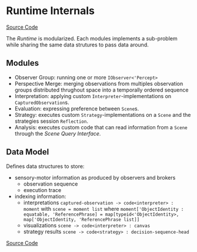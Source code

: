 # Runtime Internals

[Source Code](https://github.com/BrunoZell/AskFi.Runtime)

The _Runtime_ is modularized. Each modules implements a sub-problem while sharing the same data strutures to pass data around.

## Modules

- Observer Group: running one or more `IObserver<'Percept>`
- Perspective Merge: merging observations from multiples observation groups distributed thrughout space into a temporally ordered sequence
- Interpretation: applying custom `Interpreter`-implementations on `CapturedObservation`s.
- Evaluation: expressing preference between `Scene`s.
- Strategy: executes custom `Strategy`-implementations on a `Scene` and the strategies session `Reflection`.
- Analysis: executes custom code that can read information from a `Scene` through the _Scene Query Interface_.

## Data Model

Defines data structures to store:

- sensory-motor information as produced by observers and brokers
  - observation sequence
  - execution trace
- indexing information:
  - interpretations `captured-observation -> code<interpreter> : moment` with `scene = moment list`
    where `moment['ObjectIdentity : equatable, 'ReferencePhrase] = map[typeid<'ObjectIdentity>, map['ObjectIdentity, 'ReferencePhrase list]]`
  - visualizations `scene -> code<interpreter> : canvas`
  - strategy results `scene -> code<strategy> : decision-sequence-head`

[Source Code](https://github.com/BrunoZell/AskFi.Runtime/blob/main/source/AskFi.Runtime.DataModel/Runtime.DataModel.fs)

